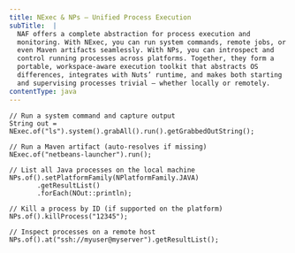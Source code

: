 ```yaml
---
title: NExec & NPs — Unified Process Execution
subTitle:  |
  NAF offers a complete abstraction for process execution and
  monitoring. With NExec, you can run system commands, remote jobs, or
  even Maven artifacts seamlessly. With NPs, you can introspect and
  control running processes across platforms. Together, they form a
  portable, workspace-aware execution toolkit that abstracts OS
  differences, integrates with Nuts’ runtime, and makes both starting
  and supervising processes trivial — whether locally or remotely.
contentType: java
---
```


    // Run a system command and capture output
    String out = NExec.of("ls").system().grabAll().run().getGrabbedOutString();

    // Run a Maven artifact (auto-resolves if missing)
    NExec.of("netbeans-launcher").run();

    // List all Java processes on the local machine
    NPs.of().setPlatformFamily(NPlatformFamily.JAVA)
           .getResultList()
           .forEach(NOut::println);

    // Kill a process by ID (if supported on the platform)
    NPs.of().killProcess("12345");

    // Inspect processes on a remote host
    NPs.of().at("ssh://myuser@myserver").getResultList();
